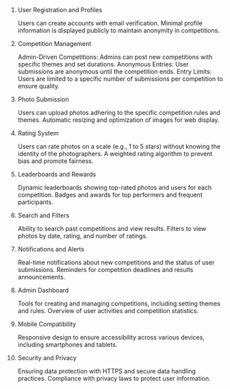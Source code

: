 1. User Registration and Profiles

    Users can create accounts with email verification.
    Minimal profile information is displayed publicly to maintain anonymity in competitions.

2. Competition Management

    Admin-Driven Competitions: Admins can post new competitions with specific themes and set durations.
    Anonymous Entries: User submissions are anonymous until the competition ends.
    Entry Limits: Users are limited to a specific number of submissions per competition to ensure quality.

3. Photo Submission

    Users can upload photos adhering to the specific competition rules and themes.
    Automatic resizing and optimization of images for web display.

4. Rating System

    Users can rate photos on a scale (e.g., 1 to 5 stars) without knowing the identity of the photographers.
    A weighted rating algorithm to prevent bias and promote fairness.

5. Leaderboards and Rewards

    Dynamic leaderboards showing top-rated photos and users for each competition.
    Badges and awards for top performers and frequent participants.

6. Search and Filters

    Ability to search past competitions and view results.
    Filters to view photos by date, rating, and number of ratings.

7. Notifications and Alerts

    Real-time notifications about new competitions and the status of user submissions.
    Reminders for competition deadlines and results announcements.

8. Admin Dashboard

    Tools for creating and managing competitions, including setting themes and rules.
    Overview of user activities and competition statistics.

9. Mobile Compatibility

    Responsive design to ensure accessibility across various devices, including smartphones and tablets.

10. Security and Privacy

    Ensuring data protection with HTTPS and secure data handling practices.
    Compliance with privacy laws to protect user information.